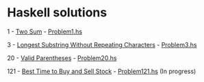 # Haskell solutions

1 - [Two Sum](https://leetcode.com/problems/two-sum/) - [Problem1.hs](Problem1.hs)

3 - [Longest Substring Without Repeating Characters](https://leetcode.com/problems/longest-substring-without-repeating-characters/) - [Problem3.hs](Problem3.hs)

20 - [Valid Parentheses](https://leetcode.com/problems/valid-parentheses/) - [Problem20.hs](Problem20.hs)

121 - [Best Time to Buy and Sell Stock](https://leetcode.com/problems/best-time-to-buy-and-sell-stock/) - [Problem121.hs](Problem121.hs) (In progress)

